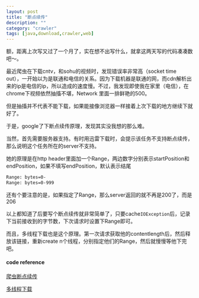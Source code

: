 ```yaml
---
layout: post
title: "断点续传"
description: ""
category: "crawler"
tags: [java,download,crawler,web]
---
```


额，距离上次写又过了一个月了，实在想不出写什么，就拿这两天写的代码凑凑数吧～。

最近爬虫在下载cntv，和sohu的视频时，发现错误率非常高（socket time out），一开始以为是联通和电信的关系。因为下载机器是联通的网，而cdn解析出来的ip是电信的ip，所以造成的速度慢。不过，我发现即使我在家里（电信），在chrome下视频依然抽搐不堪，Network 里面一排鲜艳的500。

但是抽搐并不代表不能下载，如果能接像浏览器一样接着上次下载的地方继续下就好了。

于是，google了下断点续传原理，发现其实没我想的那么难。

当然，首先需要服务器支持。有时用迅雷下载时，会提示该任务不支持断点续传，那么说明这个任务所在的server不支持。

她的原理是在http header里面加一个Range，两边数字分别表示startPosition和endPosition，如果不填写endPosition，默认表示结尾

```html
Range: bytes=0-
Range: bytes=0-999
```

还有个要注意的是，如果指定了Range，那么server返回的就不再是200了，而是206

以上都知道了后要写个断点续传就非常简单了，只要cache`IOException`后，记录下当前接收到的字节数，下次请求时设置下Range即可。

而且，多线程下载也是这个原理。第一次请求获取他的contentlength后，然后释放该链接，重新create n个线程，分别指定他们的Range，然后就慢慢等他下完吧。


#### code reference
[爬虫断点续传](https://github.com/caorong/crawler-analyzer/blob/master/src/main/java/com/ximalaya/crawler/analysis/utils/AbstractFetcher.java#L243)

[多线程下载](https://github.com/daimajia/java-multithread-downloader)